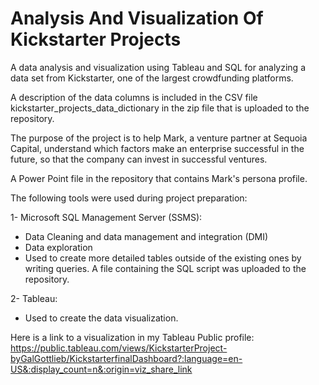 # Analysis And Visualization Of Kickstarter Projects

A data analysis and visualization using Tableau and SQL for analyzing a data set from Kickstarter, one of the largest crowdfunding platforms.



A description of the data columns is included in the CSV file kickstarter_projects_data_dictionary in the zip file that is uploaded to the repository.



The purpose of the project is to help Mark, a venture partner at Sequoia Capital, understand which factors make an enterprise successful in the future, so that the company can invest in successful ventures.

A Power Point file in the repository that contains Mark's persona profile.




The following tools were used during project preparation:

1- Microsoft SQL Management Server (SSMS):

* Data Cleaning and data management and integration (DMI)
* Data exploration
* Used to create more detailed tables outside of the existing ones by writing queries.
A file containing the SQL script was uploaded to the repository.

2- Tableau:

* Used to create the data visualization.

Here is a link to a visualization in my Tableau Public profile:
https://public.tableau.com/views/KickstarterProject-byGalGottlieb/KickstarterfinalDashboard?:language=en-US&:display_count=n&:origin=viz_share_link

